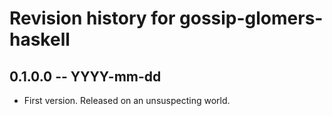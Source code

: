 # Revision history for gossip-glomers-haskell

## 0.1.0.0 -- YYYY-mm-dd

* First version. Released on an unsuspecting world.
